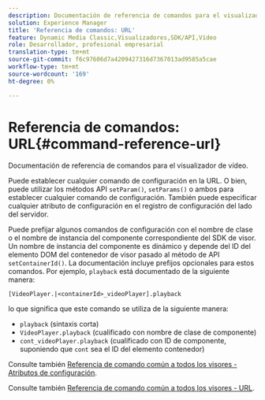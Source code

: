 ```yaml
---
description: Documentación de referencia de comandos para el visualizador de vídeo.
solution: Experience Manager
title: 'Referencia de comandos: URL'
feature: Dynamic Media Classic,Visualizadores,SDK/API,Vídeo
role: Desarrollador, profesional empresarial
translation-type: tm+mt
source-git-commit: f6c97606d7a4209427316d7367013ad9585a5cae
workflow-type: tm+mt
source-wordcount: '169'
ht-degree: 0%

---
```



# Referencia de comandos: URL{#command-reference-url}

Documentación de referencia de comandos para el visualizador de vídeo.

Puede establecer cualquier comando de configuración en la URL. O bien, puede utilizar los métodos API `setParam()`, `setParams()` o ambos para establecer cualquier comando de configuración. También puede especificar cualquier atributo de configuración en el registro de configuración del lado del servidor.

Puede prefijar algunos comandos de configuración con el nombre de clase o el nombre de instancia del componente correspondiente del SDK de visor. Un nombre de instancia del componente es dinámico y depende del ID del elemento DOM del contenedor de visor pasado al método de API `setContainerId()`. La documentación incluye prefijos opcionales para estos comandos. Por ejemplo, `playback` está documentado de la siguiente manera:

```
[VideoPlayer.|<containerId>_videoPlayer].playback
```

lo que significa que este comando se utiliza de la siguiente manera:

* `playback` (sintaxis corta)
* `VideoPlayer.playback` (cualificado con nombre de clase de componente)
* `cont_videoPlayer.playback` (cualificado con ID de componente, suponiendo que  `cont` sea el ID del elemento contenedor)

Consulte también [Referencia de comando común a todos los visores - Atributos de configuración](../../../r-html5-viewer-20-cmdref-configattrib/r-html5-viewer-20-cmdref-configattrib.md#concept-850e0f2c49b949deb7cfbfd330d329bd).

Consulte también [Referencia de comando común a todos los visores - URL](../../../c-html5-viewer-20-cmdref-url/c-html5-viewer-20-cmdref-url.md#concept-9b337f349b7b406b8c33c7ee96b3e226).
